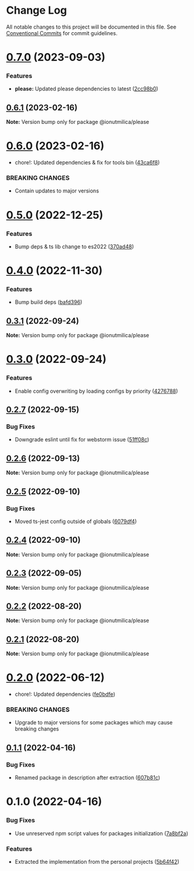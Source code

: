 # Change Log

All notable changes to this project will be documented in this file.
See [Conventional Commits](https://conventionalcommits.org) for commit guidelines.

# [0.7.0](https://github.com/ionutmilica/build-tools/compare/@ionutmilica/please@0.6.1...@ionutmilica/please@0.7.0) (2023-09-03)


### Features

* **please:** Updated please dependencies to latest ([2cc98b0](https://github.com/ionutmilica/build-tools/commit/2cc98b042ec4dd8cdb7f741a75987ba7313868be))





## [0.6.1](https://github.com/ionutmilica/build-tools/compare/@ionutmilica/please@0.6.0...@ionutmilica/please@0.6.1) (2023-02-16)

**Note:** Version bump only for package @ionutmilica/please





# [0.6.0](https://github.com/ionutmilica/build-tools/compare/@ionutmilica/please@0.5.0...@ionutmilica/please@0.6.0) (2023-02-16)


* chore!: Updated dependencies & fix for tools bin ([43ca6f8](https://github.com/ionutmilica/build-tools/commit/43ca6f855cf406c84285a80001fb04c77eab5707))


### BREAKING CHANGES

* Contain updates to major versions





# [0.5.0](https://github.com/ionutmilica/build-tools/compare/@ionutmilica/please@0.4.0...@ionutmilica/please@0.5.0) (2022-12-25)


### Features

* Bump deps & ts lib change to es2022 ([370ad48](https://github.com/ionutmilica/build-tools/commit/370ad4893d2e13f9b2010b41d8b86ebd9d5c6f22))





# [0.4.0](https://github.com/ionutmilica/build-tools/compare/@ionutmilica/please@0.3.1...@ionutmilica/please@0.4.0) (2022-11-30)


### Features

* Bump build deps ([bafd396](https://github.com/ionutmilica/build-tools/commit/bafd396e8cb966926548b870cbd1f929e6d06c50))





## [0.3.1](https://github.com/ionutmilica/build-tools/compare/@ionutmilica/please@0.3.0...@ionutmilica/please@0.3.1) (2022-09-24)

**Note:** Version bump only for package @ionutmilica/please





# [0.3.0](https://github.com/ionutmilica/build-tools/compare/@ionutmilica/please@0.2.7...@ionutmilica/please@0.3.0) (2022-09-24)


### Features

* Enable config overwriting by loading configs by priority ([4276788](https://github.com/ionutmilica/build-tools/commit/42767889afa662116f9af9f72d422d5113e59bef))





## [0.2.7](https://github.com/ionutmilica/build-tools/compare/@ionutmilica/please@0.2.6...@ionutmilica/please@0.2.7) (2022-09-15)


### Bug Fixes

* Downgrade eslint until fix for webstorm issue ([51ff08c](https://github.com/ionutmilica/build-tools/commit/51ff08c59ee230614f3ebcb529ad2134871d8be4))





## [0.2.6](https://github.com/ionutmilica/build-tools/compare/@ionutmilica/please@0.2.5...@ionutmilica/please@0.2.6) (2022-09-13)

**Note:** Version bump only for package @ionutmilica/please





## [0.2.5](https://github.com/ionutmilica/build-tools/compare/@ionutmilica/please@0.2.4...@ionutmilica/please@0.2.5) (2022-09-10)


### Bug Fixes

* Moved ts-jest config outside of globals ([6079df4](https://github.com/ionutmilica/build-tools/commit/6079df43b7ed703481cd655c06ee664f3352434a))





## [0.2.4](https://github.com/ionutmilica/build-tools/compare/@ionutmilica/please@0.2.3...@ionutmilica/please@0.2.4) (2022-09-10)

**Note:** Version bump only for package @ionutmilica/please





## [0.2.3](https://github.com/ionutmilica/build-tools/compare/@ionutmilica/please@0.2.2...@ionutmilica/please@0.2.3) (2022-09-05)

**Note:** Version bump only for package @ionutmilica/please





## [0.2.2](https://github.com/ionutmilica/build-tools/compare/@ionutmilica/please@0.2.1...@ionutmilica/please@0.2.2) (2022-08-20)

**Note:** Version bump only for package @ionutmilica/please





## [0.2.1](https://github.com/ionutmilica/build-tools/compare/@ionutmilica/please@0.2.0...@ionutmilica/please@0.2.1) (2022-08-20)

**Note:** Version bump only for package @ionutmilica/please





# [0.2.0](https://github.com/ionutmilica/build-tools/compare/@ionutmilica/please@0.1.1...@ionutmilica/please@0.2.0) (2022-06-12)


* chore!: Updated dependencies ([fe0bdfe](https://github.com/ionutmilica/build-tools/commit/fe0bdfecdc7dfcbf1e7e32ac40952ca602b94b82))


### BREAKING CHANGES

* Upgrade to major versions for some packages which may cause breaking changes





## [0.1.1](https://github.com/ionutmilica/build-tools/compare/@ionutmilica/please@0.1.0...@ionutmilica/please@0.1.1) (2022-04-16)


### Bug Fixes

* Renamed package in description after extraction ([607b81c](https://github.com/ionutmilica/build-tools/commit/607b81cb64db40fd7fb11e941f0c1b2ec509c5cd))





# 0.1.0 (2022-04-16)


### Bug Fixes

* Use unreserved npm script values for packages initialization ([7a8bf2a](https://github.com/ionutmilica/build-tools/commit/7a8bf2a6a1fa24d1749cf9254503035e116d12d8))


### Features

* Extracted the implementation from the personal projects ([5b64f42](https://github.com/ionutmilica/build-tools/commit/5b64f42e25e5a46ed2243450cfc24997c1e5fa28))
